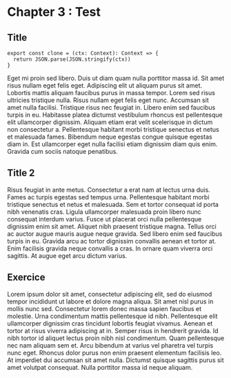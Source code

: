 # Chapter 3 : Test

## Title

```
export const clone = (ctx: Context): Context => {
  return JSON.parse(JSON.stringify(ctx))
}
```

Eget mi proin sed libero. Duis ut diam quam nulla porttitor massa id. Sit amet risus nullam eget felis eget. Adipiscing elit ut aliquam purus sit amet. Lobortis mattis aliquam faucibus purus in massa tempor. Lorem sed risus ultricies tristique nulla. Risus nullam eget felis eget nunc. Accumsan sit amet nulla facilisi. Tristique risus nec feugiat in. Libero enim sed faucibus turpis in eu. Habitasse platea dictumst vestibulum rhoncus est pellentesque elit ullamcorper dignissim. Aliquam etiam erat velit scelerisque in dictum non consectetur a. Pellentesque habitant morbi tristique senectus et netus et malesuada fames. Bibendum neque egestas congue quisque egestas diam in. Est ullamcorper eget nulla facilisi etiam dignissim diam quis enim. Gravida cum sociis natoque penatibus.

## Title 2

Risus feugiat in ante metus. Consectetur a erat nam at lectus urna duis. Fames ac turpis egestas sed tempus urna. Pellentesque habitant morbi tristique senectus et netus et malesuada. Sem et tortor consequat id porta nibh venenatis cras. Ligula ullamcorper malesuada proin libero nunc consequat interdum varius. Fusce ut placerat orci nulla pellentesque dignissim enim sit amet. Aliquet nibh praesent tristique magna. Tellus orci ac auctor augue mauris augue neque gravida. Sed libero enim sed faucibus turpis in eu. Gravida arcu ac tortor dignissim convallis aenean et tortor at. Enim facilisis gravida neque convallis a cras. In ornare quam viverra orci sagittis. At augue eget arcu dictum varius.

## Exercice

Lorem ipsum dolor sit amet, consectetur adipiscing elit, sed do eiusmod tempor incididunt ut labore et dolore magna aliqua. Sit amet nisl purus in mollis nunc sed. Consectetur lorem donec massa sapien faucibus et molestie. Urna condimentum mattis pellentesque id nibh. Pellentesque elit ullamcorper dignissim cras tincidunt lobortis feugiat vivamus. Aenean et tortor at risus viverra adipiscing at in. Semper risus in hendrerit gravida. Id nibh tortor id aliquet lectus proin nibh nisl condimentum. Quam pellentesque nec nam aliquam sem et. Arcu bibendum at varius vel pharetra vel turpis nunc eget. Rhoncus dolor purus non enim praesent elementum facilisis leo. At imperdiet dui accumsan sit amet nulla. Dictumst quisque sagittis purus sit amet volutpat consequat. Nulla porttitor massa id neque aliquam.
